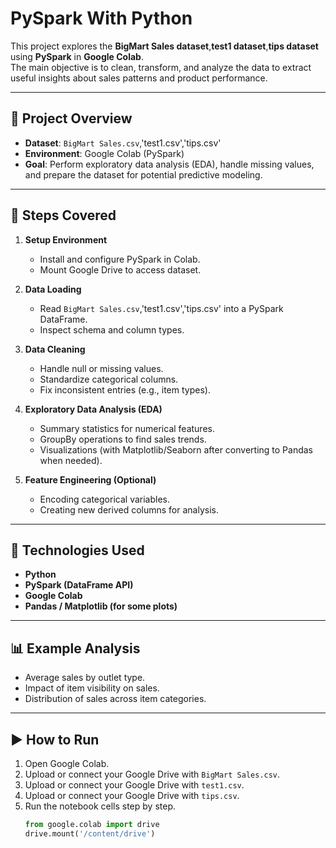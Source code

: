 # PySpark With Python

This project explores the **BigMart Sales dataset**,**test1 dataset**,**tips dataset** using **PySpark** in **Google Colab**.  
The main objective is to clean, transform, and analyze the data to extract useful insights about sales patterns and product performance.

---

## 🚀 Project Overview
- **Dataset**: `BigMart Sales.csv`,'test1.csv','tips.csv'
- **Environment**: Google Colab (PySpark)  
- **Goal**: Perform exploratory data analysis (EDA), handle missing values, and prepare the dataset for potential predictive modeling.

---

## 📂 Steps Covered
1. **Setup Environment**
   - Install and configure PySpark in Colab.
   - Mount Google Drive to access dataset.

2. **Data Loading**
   - Read `BigMart Sales.csv`,'test1.csv','tips.csv' into a PySpark DataFrame.
   - Inspect schema and column types.

3. **Data Cleaning**
   - Handle null or missing values.
   - Standardize categorical columns.
   - Fix inconsistent entries (e.g., item types).

4. **Exploratory Data Analysis (EDA)**
   - Summary statistics for numerical features.
   - GroupBy operations to find sales trends.
   - Visualizations (with Matplotlib/Seaborn after converting to Pandas when needed).

5. **Feature Engineering (Optional)**
   - Encoding categorical variables.
   - Creating new derived columns for analysis.

---

## 🔧 Technologies Used
- **Python**
- **PySpark (DataFrame API)**
- **Google Colab**
- **Pandas / Matplotlib (for some plots)**

---

## 📊 Example Analysis
- Average sales by outlet type.
- Impact of item visibility on sales.
- Distribution of sales across item categories.

---

## ▶️ How to Run
1. Open Google Colab.
2. Upload or connect your Google Drive with `BigMart Sales.csv`.
3. Upload or connect your Google Drive with `test1.csv`.
4. Upload or connect your Google Drive with `tips.csv`.
5. Run the notebook cells step by step.
   ```python
   from google.colab import drive
   drive.mount('/content/drive')
